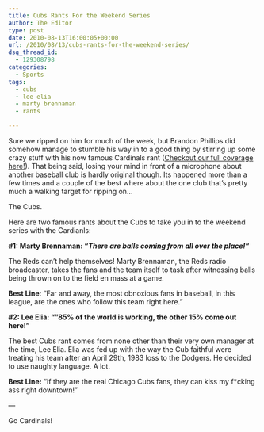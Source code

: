 ```yaml
---
title: Cubs Rants For the Weekend Series
author: The Editor
type: post
date: 2010-08-13T16:00:05+00:00
url: /2010/08/13/cubs-rants-for-the-weekend-series/
dsq_thread_id:
  - 129308798
categories:
  - Sports
tags:
  - cubs
  - lee elia
  - marty brennaman
  - rants

---
```

Sure we ripped on him for much of the week, but Brandon Phillips did somehow manage to stumble his way in to a good thing by stirring up some crazy stuff with his now famous Cardinals rant (<a href="http://punchingkitty.com/tag/brandon-phillips/" target="_blank">Checkout our full coverage here!</a>). That being said, losing your mind in front of a microphone about another baseball club is hardly original though. Its happened more than a few times and a couple of the best where about the one club that&#8217;s pretty much a walking target for ripping on&#8230;

The Cubs.

Here are two famous rants about the Cubs to take you in to the weekend series with the Cardianls:

**#1: Marty Brennaman: &#8220;_There are balls coming from all over the place!_&#8220;**

The Reds can&#8217;t help themselves! Marty Brennaman, the Reds radio broadcaster, takes the fans and the team itself to task after witnessing balls being thrown on to the field en mass at a game.

**Best Line**: &#8220;Far and away, the most obnoxious fans in baseball, in this league, are the ones who follow this team right here.&#8221;



**#2: Lee Elia: &#8220;&#8221;85% of the world is working, the other 15% come out here!&#8221;**

The best Cubs rant comes from none other than their very own manager at the time, Lee Elia. Elia was fed up with the way the Cub faithful were treating his team after an April 29th, 1983 loss to the Dodgers. He decided to use naughty language. A lot.

**Best Line:** &#8220;If they are the real Chicago Cubs fans, they can kiss my f*cking ass right downtown!&#8221;



&#8212;

Go Cardinals!